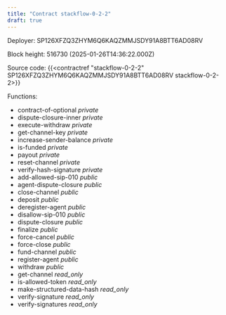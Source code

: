 ```yaml
---
title: "Contract stackflow-0-2-2"
draft: true
---
```

Deployer: SP126XFZQ3ZHYM6Q6KAQZMMJSDY91A8BTT6AD08RV


 



Block height: 516730 (2025-01-26T14:36:22.000Z)

Source code: {{<contractref "stackflow-0-2-2" SP126XFZQ3ZHYM6Q6KAQZMMJSDY91A8BTT6AD08RV stackflow-0-2-2>}}

Functions:

* contract-of-optional _private_
* dispute-closure-inner _private_
* execute-withdraw _private_
* get-channel-key _private_
* increase-sender-balance _private_
* is-funded _private_
* payout _private_
* reset-channel _private_
* verify-hash-signature _private_
* add-allowed-sip-010 _public_
* agent-dispute-closure _public_
* close-channel _public_
* deposit _public_
* deregister-agent _public_
* disallow-sip-010 _public_
* dispute-closure _public_
* finalize _public_
* force-cancel _public_
* force-close _public_
* fund-channel _public_
* register-agent _public_
* withdraw _public_
* get-channel _read_only_
* is-allowed-token _read_only_
* make-structured-data-hash _read_only_
* verify-signature _read_only_
* verify-signatures _read_only_
